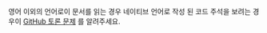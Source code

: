 영어 이외의 언어로이 문서를 읽는 경우 네이티브 언어로 작성 된 코드 주석을 보려는 경우이 [GitHub 토론 문제](https://github.com/aspnet/AspNetCore.Docs/issues/16455) 를 알려주세요.